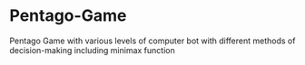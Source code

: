 # Pentago-Game
Pentago Game with  various levels of computer bot with different methods of decision-making including minimax function
